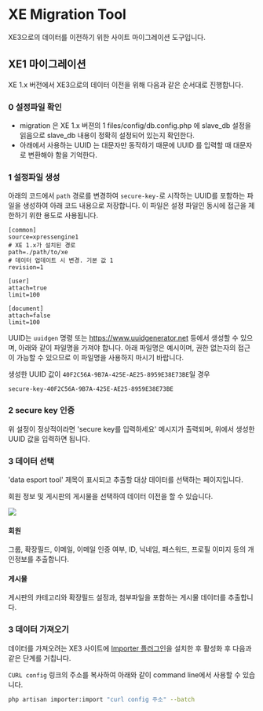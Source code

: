 # XE Migration Tool
XE3으로의 데이터를 이전하기 위한 사이트 마이그레이션 도구입니다.

## XE1 마이그레이션
XE 1.x 버전에서 XE3으로의 데이터 이전을 위해 다음과 같은 순서대로 진행합니다.

### 0 설정파일 확인
- migration 은 XE 1.x 버젼의 1 files/config/db.config.php 에 slave_db 설정을 읽음으로 slave_db 내용이 정확히 설정되어 있는지 확인한다.
- 아래에서 사용하는 UUID 는 대문자만 동작하기 때문에 UUID 를 입력할 때 대문자로 변환해야 함을 기억한다.

### 1 설정파일 생성
아래의 코드에서 `path` 경로를 변경하여 `secure-key-`로 시작하는 UUID를 포함하는 파일을 생성하여 아래 코드 내용으로 저장합니다.
이 파일은 설정 파일인 동시에 접근을 제한하기 위한 용도로 사용됩니다.

```
[common]
source=xpressengine1
# XE 1.x가 설치된 경로
path=./path/to/xe
# 데이터 업데이트 시 변경. 기본 값 1
revision=1

[user]
attach=true
limit=100

[document]
attach=false
limit=100
```

UUID는 `uuidgen` 명령 또는 https://www.uuidgenerator.net 등에서 생성할 수 있으며, 아래와 같이 파일명을 가져야 합니다.
아래 파일명은 예시이며, 권한 없는자의 접근이 가능할 수 있으므로 이 파일명을 사용하지 마시기 바랍니다.

생성한 UUID 값이 `40F2C56A-9B7A-425E-AE25-8959E38E73BE`일 경우
```
secure-key-40F2C56A-9B7A-425E-AE25-8959E38E73BE
```

### 2 secure key 인증
위 설정이 정상적이라면 'secure key를 입력하세요' 메시지가 출력되며, 위에서 생성한 UUID 값을 입력하면 됩니다.

### 3 데이터 선택
'data esport tool' 제목이 표시되고 추출할 대상 데이터를 선택하는 페이지입니다.

회원 정보 및 게시판의 게시물을 선택하여 데이터 이전을 할 수 있습니다.

![](https://github.com/xpressengine/xpressengine-migration/blob/master/assets/step02.png?raw=true)

#### 회원
그룹, 확장필드, 이메일, 이메일 인증 여부, ID, 닉네임, 패스워드, 프로필 이미지 등의 개인정보를 추출합니다.

#### 게시물
게시판의 카테고리와 확장필드 설정과, 첨부파일을 포함하는 게시물 데이터를 추출합니다.

### 3 데이터 가져오기
데이터를 가져오려는 XE3 사이트에 [Importer 플러그인](https://github.com/xpressengine/xe3_migrator)을 설치한 후 활성화 후 다음과 같은 단계를 거칩니다.

`CURL config` 링크의 주소를 복사하여 아래와 같이 command line에서 사용할 수 있습니다.


```bash
php artisan importer:import "curl config 주소" --batch
```
